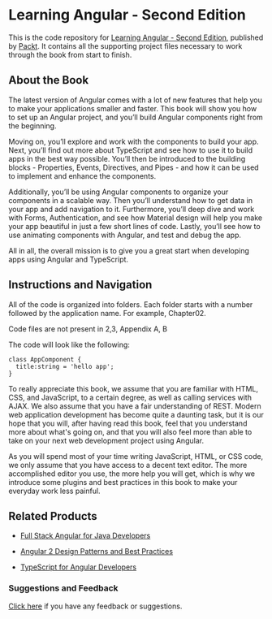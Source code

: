# Learning Angular - Second Edition
This is the code repository for [Learning Angular - Second Edition](https://www.packtpub.com/web-development/learning-angular-second-edition?utm_source=github&utm_medium=repository&utm_campaign=9781787124929), published by [Packt](https://www.packtpub.com/?utm_source=github). It contains all the supporting project files necessary to work through the book from start to finish.
## About the Book
The latest version of Angular comes with a lot of new features that help you to make your applications smaller and faster. This book will show you how to set up an Angular project, and you’ll build Angular components right from the beginning.

Moving on, you’ll explore and work with the components to build your app. Next, you’ll find out more about TypeScript and see how to use it to build apps in the best way possible. You’ll then be introduced to the building blocks - Properties, Events, Directives, and Pipes - and how it can be used to implement and enhance the components.

Additionally, you’ll be using Angular components to organize your components in a scalable way. Then you’ll understand how to get data in your app and add navigation to it. Furthermore, you’ll deep dive and work with Forms, Authentication, and see how Material design will help you make your app beautiful in just a few short lines of code. Lastly, you’ll see how to use animating components with Angular, and test and debug the app.

All in all, the overall mission is to give you a great start when developing apps using Angular and TypeScript.
## Instructions and Navigation
All of the code is organized into folders. Each folder starts with a number followed by the application name. For example, Chapter02.

Code files are not present in 2,3, Appendix A, B

The code will look like the following:
```
class AppComponent {
  title:string = 'hello app';
}
```

To really appreciate this book, we assume that you are familiar with HTML, CSS, and JavaScript, to a certain degree, as well as calling services with AJAX. We also assume that you have a fair understanding of REST. Modern web application development has become quite a daunting task, but it is our hope that you will, after having read this book, feel that you understand more about what's going on, and that you will also feel more than able to take on your next web development project using Angular.

As you will spend most of your time writing JavaScript, HTML, or CSS code, we only assume that you have access to a decent text editor. The more accomplished editor you use, the more help you will get, which is why we introduce some plugins and best practices in this book to make your everyday work less painful.

## Related Products
* [Full Stack Angular for Java Developers](https://www.packtpub.com/web-development/full-stack-angular-java-developers?utm_source=github&utm_medium=repository&utm_campaign=9781786462909)

* [Angular 2 Design Patterns and Best Practices](https://www.packtpub.com/web-development/angular-2-design-patterns-and-best-practices?utm_source=github&utm_medium=repository&utm_campaign=9781786461728)

* [TypeScript for Angular Developers](https://www.packtpub.com/web-development/typescript-angular-developers?utm_source=github&utm_medium=repository&utm_campaign=9781786460554)

### Suggestions and Feedback
[Click here](https://docs.google.com/forms/d/e/1FAIpQLSe5qwunkGf6PUvzPirPDtuy1Du5Rlzew23UBp2S-P3wB-GcwQ/viewform) if you have any feedback or suggestions.

